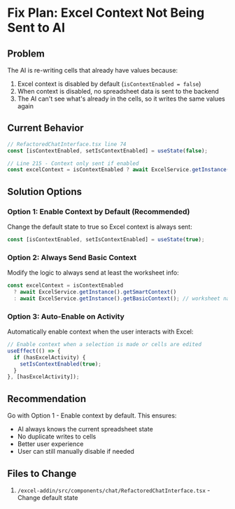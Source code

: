 # Fix Plan: Excel Context Not Being Sent to AI

## Problem
The AI is re-writing cells that already have values because:
1. Excel context is disabled by default (`isContextEnabled = false`)
2. When context is disabled, no spreadsheet data is sent to the backend
3. The AI can't see what's already in the cells, so it writes the same values again

## Current Behavior
```typescript
// RefactoredChatInterface.tsx line 74
const [isContextEnabled, setIsContextEnabled] = useState(false);

// Line 215 - Context only sent if enabled
const excelContext = isContextEnabled ? await ExcelService.getInstance().getSmartContext() : null;
```

## Solution Options

### Option 1: Enable Context by Default (Recommended)
Change the default state to true so Excel context is always sent:
```typescript
const [isContextEnabled, setIsContextEnabled] = useState(true);
```

### Option 2: Always Send Basic Context
Modify the logic to always send at least the worksheet info:
```typescript
const excelContext = isContextEnabled 
  ? await ExcelService.getInstance().getSmartContext() 
  : await ExcelService.getInstance().getBasicContext(); // worksheet name, selected range
```

### Option 3: Auto-Enable on Activity
Automatically enable context when the user interacts with Excel:
```typescript
// Enable context when a selection is made or cells are edited
useEffect(() => {
  if (hasExcelActivity) {
    setIsContextEnabled(true);
  }
}, [hasExcelActivity]);
```

## Recommendation
Go with Option 1 - Enable context by default. This ensures:
- AI always knows the current spreadsheet state
- No duplicate writes to cells
- Better user experience
- User can still manually disable if needed

## Files to Change
1. `/excel-addin/src/components/chat/RefactoredChatInterface.tsx` - Change default state